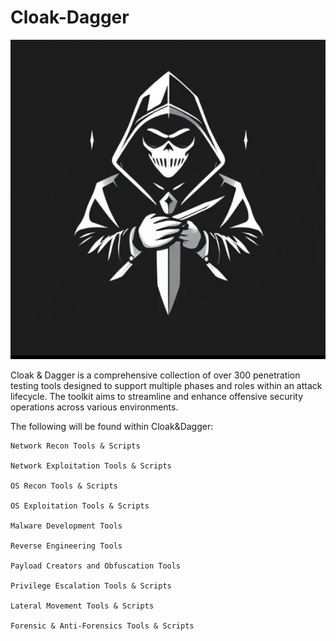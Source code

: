 # Cloak-Dagger

![alt text](https://github.com/S1aX0r/Cloak-Dagger/blob/main/cloakdagger.png?raw=true)

Cloak &amp; Dagger is a comprehensive collection of over 300 penetration testing tools designed to support multiple phases and roles within an attack lifecycle. The toolkit aims to streamline and enhance offensive security operations across various environments.

The following will be found within Cloak&Dagger:
```
Network Recon Tools & Scripts

Network Exploitation Tools & Scripts

OS Recon Tools & Scripts

OS Exploitation Tools & Scripts

Malware Development Tools 

Reverse Engineering Tools

Payload Creators and Obfuscation Tools

Privilege Escalation Tools & Scripts

Lateral Movement Tools & Scripts

Forensic & Anti-Forensics Tools & Scripts
```
